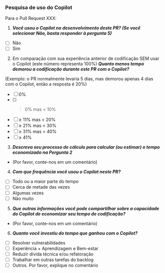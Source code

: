 ### Pesquisa de uso do Copilot

Para o Pull Request XXX:

1. ***Você usou o Copilot no desenvolvimento deste PR? (Se você selecionar Não, basta responder à pergunta 5)***
- [ ] Não
- [ ] Sim

2. Em comparação com sua experiência anterior de codificação SEM usar o Copilot (este número representa 100%) ***Quanto menos tempo demorou a codificação durante este PR com o Copilot?***
   
(Exemplo: o PR normalmente levaria 5 dias, mas demorou apenas 4 dias com o Copilot, então a resposta é 20%)
- [ ] 0%
- [ ] > 0% mas < 10%
- [ ] ≥ 11% mas < 20%
- [ ] ≥ 21% mas < 30%
- [ ] ≥ 31% mas < 40%
- [ ] ≥ 41%

3. ***Descreva seu processo de cálculo para calcular (ou estimar) o tempo economizado na Pergunta 2***

- (Por favor, conte-nos em um comentário)

4. ***Com que frequência você usou o Copilot neste PR?***
- [ ] Todo ou a maior parte do tempo
- [ ] Cerca de metade das vezes
- [ ] Algumas vezes
- [ ] Não muito

5. ***Que outras informações você pode compartilhar sobre a capacidade do Copilot de economizar seu tempo de codificação?***

- (Por favor, conte-nos em um comentário)

6. ***Quanto você investiu do tempo que ganhou com o Copilot?***
- [ ] Resolver vulnerabilidades
- [ ] Experiência + Aprendizagem e Bem-estar
- [ ] Reduzir dívida técnica e/ou refatoração
- [ ] Trabalhar em outras tarefas do backlog 
- [ ] Outros. Por favor, explique no comentário